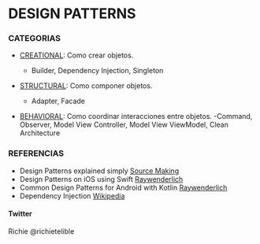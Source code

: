 # DESIGN PATTERNS #

### CATEGORIAS ###

* [CREATIONAL](https://github.com/richimf/DesignPatterns/blob/master/README-Creational.md): Como crear objetos.
  - Builder, Dependency Injection, Singleton

* [STRUCTURAL](https://github.com/richimf/DesignPatterns/blob/master/README-Structural.md): Como componer objetos.
  - Adapter, Facade

* [BEHAVIORAL](https://github.com/richimf/DesignPatterns/blob/master/README-Behavioral): Como coordinar interacciones entre objetos.
  -Command, Observer, Model View Controller, Model View ViewModel, Clean Architecture


### REFERENCIAS ###
* Design Patterns explained simply [Source Making](https://sourcemaking.com/design_patterns)
* Design Patterns on iOS using Swift [Raywenderlich](https://www.raywenderlich.com/160651/design-patterns-ios-using-swift-part-12)
* Common Design Patterns for Android with Kotlin [Raywenderlich](https://www.raywenderlich.com/168038/common-design-patterns-android-kotlin)
* Dependency Injection [Wikipedia](https://en.wikipedia.org/wiki/Dependency_injection)


#### Twitter ####
Richie @richietelible









